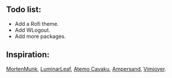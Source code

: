 ## Todo list:
+ Add a Rofi theme.
+ Add WLogout.
+ Add more packages.

## Inspiration:
[MortenMunk](https://github.com/MortenMunk/nixos), 
[LuminarLeaf](https://github.com/LuminarLeaf/arboretum), 
[Atemo Cayaku](https://github.com/Atemo-C/NixOS-configuration), 
[Ampersand](https://www.youtube.com/@Ampersand-xc9jp), 
[Vimjoyer](https://www.youtube.com/@vimjoyer).
